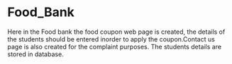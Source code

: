 # Food_Bank

Here in the Food bank the food coupon web page is created, the details of the students should be entered inorder to apply the coupon.Contact us page is also created for the complaint purposes.
The students details are stored in database.
